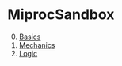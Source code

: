 # MiprocSandbox


0. [Basics](javascript:prompt('pass','pass');)
1. [Mechanics](docs/MiprocSandbox/mech.md)
2. [Logic](docs/MiprocSandbox/logic.md)
